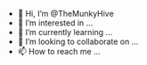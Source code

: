 - 👋 Hi, I’m @TheMunkyHive
- 👀 I’m interested in ...
- 🌱 I’m currently learning ...
- 💞️ I’m looking to collaborate on ...
- 📫 How to reach me ...

<!---
TheMunkyHive/TheMunkyHive is a ✨ special ✨ repository because its `README.md` (this file) appears on your GitHub profile.
You can click the Preview link to take a look at your changes.
--->
